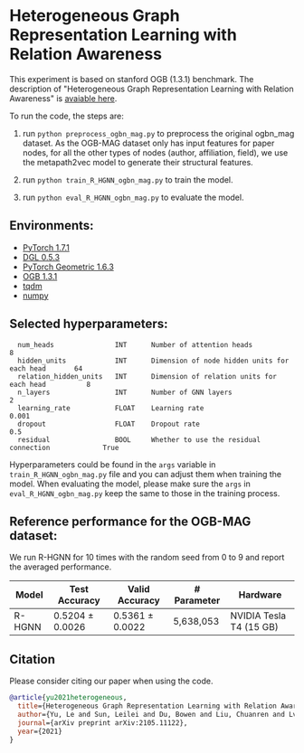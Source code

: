 # Heterogeneous Graph Representation Learning with Relation Awareness

This experiment is based on stanford OGB (1.3.1) benchmark. 
The description of "Heterogeneous Graph Representation Learning with Relation Awareness" is [avaiable here](https://arxiv.org/abs/2105.11122). 

To run the code, the steps are:

  1. run ```python preprocess_ogbn_mag.py``` to preprocess the original ogbn_mag dataset. 
  As the OGB-MAG dataset only has input features for paper nodes, for all the other types of nodes (author, affiliation, field), we use the metapath2vec model to generate their structural features. 

  2. run ```python train_R_HGNN_ogbn_mag.py``` to train the model.

  3. run ```python eval_R_HGNN_ogbn_mag.py``` to evaluate the model.

## Environments:
- [PyTorch 1.7.1](https://pytorch.org/)
- [DGL 0.5.3](https://www.dgl.ai/)
- [PyTorch Geometric 1.6.3](https://pytorch-geometric.readthedocs.io/en/latest/)
- [OGB 1.3.1](https://ogb.stanford.edu/docs/home/)
- [tqdm](https://github.com/tqdm/tqdm)
- [numpy](https://github.com/numpy/numpy)

## Selected hyperparameters:

```
  num_heads               INT      Number of attention heads                          8
  hidden_units            INT      Dimension of node hidden units for each head       64
  relation_hidden_units   INT      Dimension of relation units for each head          8
  n_layers                INT      Number of GNN layers                               2
  learning_rate           FLOAT    Learning rate                                      0.001
  dropout                 FLOAT    Dropout rate                                       0.5
  residual                BOOL     Whether to use the residual connection             True
```

Hyperparameters could be found in the ```args``` variable in ```train_R_HGNN_ogbn_mag.py``` file and you can adjust them when training the model.
When evaluating the model, please make sure the ```args``` in ```eval_R_HGNN_ogbn_mag.py``` keep the same to those in the training process.

## Reference performance for the OGB-MAG dataset:

We run R-HGNN for 10 times with the random seed from 0 to 9 and report the averaged performance.

| Model        | Test Accuracy   | Valid Accuracy  | # Parameter     | Hardware         |
| ---------    | --------------- | --------------  | --------------  |--------------    |
| R-HGNN  | 0.5204 ± 0.0026   | 0.5361 ± 0.0022  |    5,638,053      | NVIDIA Tesla T4 (15 GB) |

## Citation
Please consider citing our paper when using the code.

```bibtex
@article{yu2021heterogeneous,
  title={Heterogeneous Graph Representation Learning with Relation Awareness},
  author={Yu, Le and Sun, Leilei and Du, Bowen and Liu, Chuanren and Lv, Weifeng and Xiong, Hui},
  journal={arXiv preprint arXiv:2105.11122},
  year={2021}
}
```

